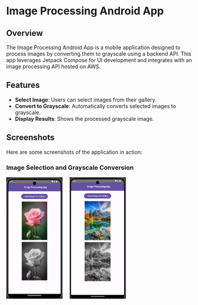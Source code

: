 # Image Processing Android App

## Overview

The Image Processing Android App is a mobile application designed to process images by converting them to grayscale using a backend API. This app leverages Jetpack Compose for UI development and integrates with an image processing API hosted on AWS.

## Features

- **Select Image**: Users can select images from their gallery.
- **Convert to Grayscale**: Automatically converts selected images to grayscale.
- **Display Results**: Shows the processed grayscale image.

## Screenshots

Here are some screenshots of the application in action:

### Image Selection and Grayscale Conversion

<div>
  <img src="images/1.jpg" alt="Image Selection" width="30%" style="display:inline; margin-right:15px;">
  <img src="images/2.jpg" alt="Grayscale Conversion" width="30%" style="display:inline;">
</div>
